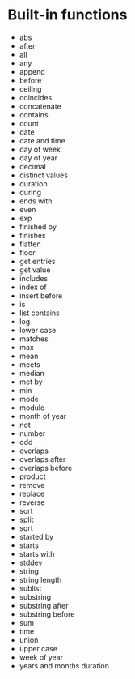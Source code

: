 # Built-in functions

- abs
- after
- all
- any
- append
- before
- ceiling
- coincides
- concatenate
- contains
- count
- date
- date and time
- day of week
- day of year
- decimal
- distinct values
- duration
- during
- ends with
- even
- exp
- finished by
- finishes
- flatten
- floor
- get entries
- get value
- includes
- index of
- insert before
- is
- list contains
- log
- lower case
- matches
- max
- mean
- meets
- median
- met by
- min
- mode
- modulo
- month of year
- not
- number
- odd
- overlaps
- overlaps after
- overlaps before
- product
- remove
- replace
- reverse
- sort
- split
- sqrt
- started by
- starts
- starts with
- stddev
- string
- string length
- sublist
- substring
- substring after
- substring before
- sum
- time
- union
- upper case
- week of year
- years and months duration
